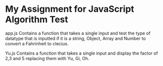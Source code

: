 # My Assignment for JavaScript Algorithm Test

app.js Contains a function that takes a single input and test the type of datatype that is inputted if it is a string, Object,  Array and Number to convert a Fahrinheit to clecius.

Yu.js  Contains a function that takes a single input and display the factor of 2,3 and 5 replacing them with Yu, Gi, Oh.